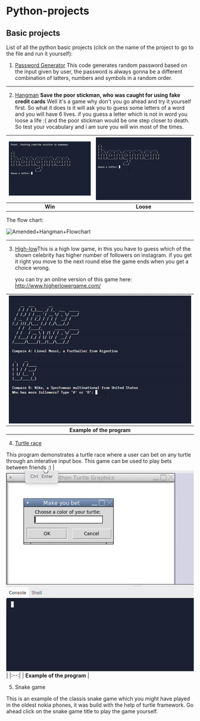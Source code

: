 # Python-projects
## Basic projects 
List of all the python basic projects (click on the name of the project to go to the file and run it yourself): 
1. [Password Generator](https://replit.com/@preetpalsinghsp/password-generator-start#Password%20Generator.py)
This code generates random password based on the input given by user, the password is always gonna be a different combination of latters, numbers and symbols in a random order.
 
 - - - -
 
2. [Hangman](https://replit.com/@preetpalsinghsp/Hangman)
**Save the poor stickman, who was caught for using fake credit cards**
Well it's a game why don't you go ahead and try it yourself first. So what it does is it will ask you to guess some letters of a word and you will have 6 lives. if you guess a letter which is not in word you loose a life :( and the poor stickman would be one step closer to death. So test your vocabulary and i am sure you will win most of the times.

| ![](images/win.gif) | ![](images/loose.gif) |
|:--:| :--:|
| **Win** | **Loose** |

The flow chart:

<img width="498" alt="Amended+Hangman+Flowchart" src="https://user-images.githubusercontent.com/38079818/140611715-b4b6491f-df07-491b-aa03-2ef57383803a.png">

 - - - -
 
3. [High-low](https://replit.com/@preetpalsinghsp/higher-lower-start#main.py)This is a high low game, in this you have to guess which of the shown celebrity has higher number of followers on instagram. if you get it right you move to the next round else the game ends when you get a choice wrong.

      you can try an online version of this game here:
        http://www.higherlowergame.com/

| ![](images/winhigh.gif) |
|:--:|
| **Example of the program** |

4. [Turtle race](https://replit.com/@preetpalsinghsp/Turtle-race#main.py)
 
 This program demonstrates a turtle race where a user can bet on any turtle through an interative input box. This game can be used to play bets between friends :)
| ![](images/turtlerace.gif) |
|:--:|
| **Example of the program** |

5. Snake game

 This is an example of the classis snake game which you might have played in the oldest nokia phones, it was build with the help of turtle framework. Go ahead click on the snake game title to play the game yourself.
